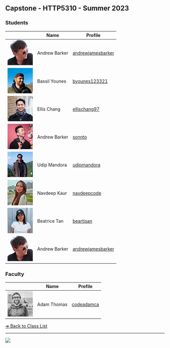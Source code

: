 ## Capstone - HTTP5310 - Summer 2023

### Students

| | Name | Profile | 
| - | - | - |
| ![Andrew Barker](images/andrewjamesbarker.png) | Andrew Barker | [andrewjamesbarker](students/andrewjamesbarker.markdown) |
| ![Bassil Younes](images/byounes123321.png) | Bassil Younes | [byounes123321](students/byounes123321.markdown) |
| ![Ellis Chang](images/ellischang97.png) | Ellis Chang | [ellischang97](students/ellischang97.markdown) |
| ![Anthony Ho](images/sonnto.png) | Andrew Barker | [sonnto](students/sonnto.markdown) |
| ![Udip Mandora](images/udipmandora.png) | Udip Mandora | [udipmandora](students/udipmandora.markdown) |
| ![Navdeep Kaur Barker](images/navdeepcode.png) | Navdeep Kaur | [navdeepcode](students/navdeepcode.markdown) |
| ![Beatrice Tan](images/beartisan.png) | Beatrice Tan | [beartisan](students/beartisan.markdown) |
| ![Andrew Barker](images/andrewjamesbarker.png) | Andrew Barker | [andrewjamesbarker](students/AndrewJamesBarker.markdown) |

### Faculty

| | Name | Profile | 
| - | - | - |
| ![Adam Thomas](images/codeadamca.png) | Adam Thomas | [codeadamca](faculty/codeadamca) |

[&#10132; Back to Class List](/)

---

<a href="https://brickmmo.com">
<img src="https://brickmmo.com/images/brickmmo-logo-horizontal.jpg" width="100">
</a>